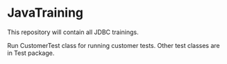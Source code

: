 # JavaTraining

This repository will contain all JDBC trainings.


Run CustomerTest class for running customer tests. 
Other test classes are in Test package. 
